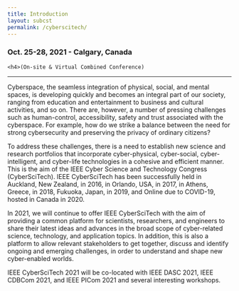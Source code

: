 ```yaml
---
title: Introduction
layout: subcst
permalink: /cyberscitech/
---
```

<div class="row">
  <div class="col-md-8 mb-5">
    <h3>Oct. 25-28, 2021 - Calgary, Canada</h3>

    <h4>(On-site & Virtual Combined Conference)
</h4>
<hr />
<p>
   	Cyberspace, the seamless integration of physical, social, and mental spaces, is developing quickly and becomes an integral part of our society, ranging from education and entertainment to business and cultural activities, and so on. There are, however, a number of pressing challenges such as human-control, accessibility, safety and trust associated with the cyberspace. For example, how do we strike a balance between the need for strong cybersecurity and preserving the privacy of ordinary citizens?
    </p><p>To address these challenges, there is a need to establish new science and research portfolios that incorporate cyber-physical, cyber-social, cyber-intelligent, and cyber-life technologies in a cohesive and efficient manner. This is the aim of the IEEE Cyber Science and Technology Congress (CyberSciTech). IEEE CyberSciTech has been successfully held in Auckland, New Zealand, in 2016, in Orlando, USA, in 2017, in Athens, Greece, in 2018, Fukuoka, Japan, in 2019, and Online due to COVID-19, hosted in Canada in 2020.
  </p><p>In 2021, we will continue to offer IEEE CyberSciTech with the aim of providing a common platform for scientists, researchers, and engineers to share their latest ideas and advances in the broad scope of cyber-related science, technology, and application topics. In addition, this is also a platform to allow relevant stakeholders to get together, discuss and identify ongoing and emerging challenges, in order to understand and shape new cyber-enabled worlds.     
  </p><p>IEEE CyberSciTech 2021 will be co-located with IEEE DASC 2021, IEEE CDBCom 2021, and IEEE PICom 2021 and several interesting workshops. 
    </p>
  </div></div>
